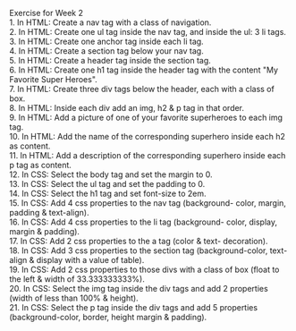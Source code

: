 Exercise for Week 2<br>
	1. In HTML: Create a nav tag with a class of navigation. <br>
	2. In HTML: Create one ul tag inside the nav tag, and inside the ul: 3 li tags. <br>
	3. In HTML: Create one anchor tag inside each li tag. <br>
	4. In HTML: Create a section tag below your nav tag.  <br>
	5. In HTML: Create a header tag inside the section tag. <br>
	6. In HTML: Create one h1 tag inside the header tag with the content "My Favorite Super Heroes". <br>
	7. In HTML: Create three div tags below the header, each with a class of box. <br>
	8. In HTML: Inside each div add an img, h2 & p tag in that order. <br>
	9. In HTML: Add a picture of one of your favorite superheroes to each img tag.<br>
	10. In HTML: Add the name of the corresponding superhero inside each h2 as content. <br>
	11. In HTML: Add a description of the corresponding superhero inside each p tag as content.<br>
	12. In CSS: Select the body tag and set the margin to 0.  <br>
	13. In CSS: Select the ul tag and set the padding to 0. <br>
	14. In CSS: Select the h1 tag and set font-size to 2em. <br>
	15. In CSS: Add 4 css properties to the nav tag (background- color, margin, padding & text-align).<br>
	16. In CSS: Add 4 css properties to the li tag (background- color, display, margin & padding).<br>
	17. In CSS: Add 2 css properties to the a tag (color & text- decoration).<br>
	18. In CSS: Add 3 css properties to the section tag (background-color, text-align & display with a value of table).<br>
	19. In CSS: Add 2 css properties to those divs with a class of box (float to the left & width of 33.333333333%).<br>
	20. In CSS: Select the img tag inside the div tags and add 2 properties (width of less than 100% & height).<br>
	21. In CSS: Select the p tag inside the div tags and add 5 properties (background-color, border, height margin & padding).<br>

